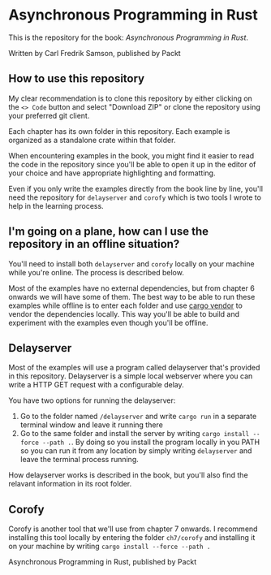 # Asynchronous Programming in Rust

This is the repository for the book: _Asynchronous Programming in Rust_.

Written by Carl Fredrik Samson, published by Packt

## How to use this repository

My clear recommendation is to clone this repository by either clicking on the `<> Code` button and select "Download ZIP" or clone the repository using your preferred git client.

Each chapter has its own folder in this repository. Each example is organized as a standalone crate within that folder.

When encountering examples in the book, you might find it easier to read the code in the repository since you'll be able to open it up in the editor of your choice and have appropriate highlighting and formatting.

Even if you only write the examples directly from the book line by line, you'll need the repository for `delayserver` and `corofy` which is two tools I wrote to help in the learning process.

## I'm going on a plane, how can I use the repository in an offline situation?

You'll need to install both `delayserver` and `corofy` locally on your machine while you're online. The process is described below.

Most of the examples have no external dependencies, but from chapter 6 onwards
we will have some of them. The best way to be able to run these examples while offline is to enter each folder and use [cargo vendor](https://doc.rust-lang.org/cargo/commands/cargo-vendor.html) to vendor the dependencies locally. This way you'll be able to build and experiment with the examples even though you'll be offline.

## Delayserver

Most of the examples will use a program called delayserver that's provided in this repository. Delayserver is a simple local webserver where you can write a HTTP GET request with a configurable delay.

You have two options for running the delayserver:

1. Go to the folder named `/delayserver` and write `cargo run` in a separate terminal window and leave it running there
2. Go to the same folder and install the server by writing `cargo install --force --path .`. By doing so you install the program locally in you PATH so you can run it from any location by simply writing `delayserver` and leave the terminal process running.

How delayserver works is described in the book, but you'll also find the relavant information in its root folder.

## Corofy

Corofy is another tool that we'll use from chapter 7 onwards. I recommend installing this tool locally by entering the folder `ch7/corofy` and installing it on your machine by writing `cargo install --force --path .`

Asynchronous Programming in Rust, published by Packt

